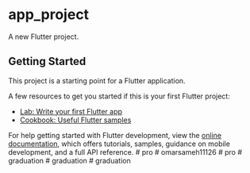 # app_project

A new Flutter project.

## Getting Started

This project is a starting point for a Flutter application.

A few resources to get you started if this is your first Flutter project:

- [Lab: Write your first Flutter app](https://docs.flutter.dev/get-started/codelab)
- [Cookbook: Useful Flutter samples](https://docs.flutter.dev/cookbook)

For help getting started with Flutter development, view the
[online documentation](https://docs.flutter.dev/), which offers tutorials,
samples, guidance on mobile development, and a full API reference.
#   p r o  
 #   o m a r s a m e h 1 1 1 2 6  
 #   p r o  
 #   g r a d u a t i o n  
 #   g r a d u a t i o n  
 #   g r a d u a t i o n  
 